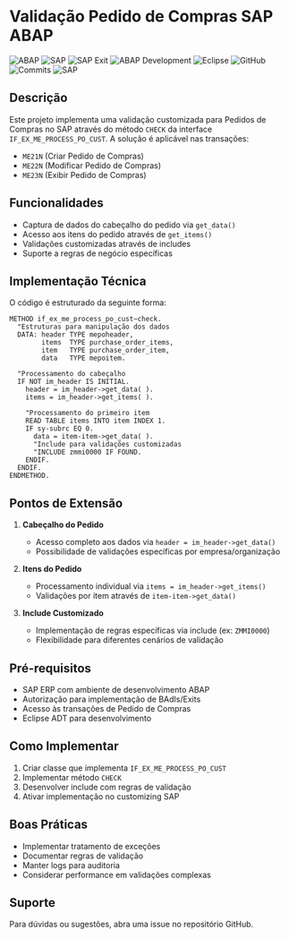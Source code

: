 # Validação Pedido de Compras SAP ABAP

![ABAP](https://img.shields.io/badge/ABAP-OO-blue?style=flat)
![SAP](https://img.shields.io/badge/SAP-ERP-blue?style=flat)
![SAP Exit](https://img.shields.io/badge/SAP-Exit-orange?style=flat)
![ABAP Development](https://img.shields.io/badge/ABAP-Development-green?style=flat)
![Eclipse](https://img.shields.io/badge/Eclipse-ADT-purple?style=flat)
![GitHub](https://img.shields.io/badge/GitHub-Repository-black?style=flat)
![Commits](https://img.shields.io/github/commit-activity/m/edmilson-nascimento/Pedido-de-Compras-SAP?style=flat)
![SAP](https://img.shields.io/badge/SAP-On%20Premise-blue?style=flat)

## Descrição
Este projeto implementa uma validação customizada para Pedidos de Compras no SAP através do método `CHECK` da interface `IF_EX_ME_PROCESS_PO_CUST`. A solução é aplicável nas transações:
- `ME21N` (Criar Pedido de Compras)
- `ME22N` (Modificar Pedido de Compras) 
- `ME23N` (Exibir Pedido de Compras)

## Funcionalidades
- Captura de dados do cabeçalho do pedido via `get_data()`
- Acesso aos itens do pedido através de `get_items()`
- Validações customizadas através de includes
- Suporte a regras de negócio específicas

## Implementação Técnica
O código é estruturado da seguinte forma:

```abap
METHOD if_ex_me_process_po_cust~check.
  "Estruturas para manipulação dos dados
  DATA: header TYPE mepoheader,
        items  TYPE purchase_order_items,
        item   TYPE purchase_order_item,
        data   TYPE mepoitem.

  "Processamento do cabeçalho
  IF NOT im_header IS INITIAL.
    header = im_header->get_data( ).
    items = im_header->get_items( ).
    
    "Processamento do primeiro item
    READ TABLE items INTO item INDEX 1.
    IF sy-subrc EQ 0.
      data = item-item->get_data( ).
      "Include para validações customizadas
      "INCLUDE zmmi0000 IF FOUND.
    ENDIF.
  ENDIF.
ENDMETHOD.
```

## Pontos de Extensão
1. **Cabeçalho do Pedido**
   - Acesso completo aos dados via `header = im_header->get_data()`
   - Possibilidade de validações específicas por empresa/organização

2. **Itens do Pedido**
   - Processamento individual via `items = im_header->get_items()`
   - Validações por item através de `item-item->get_data()`

3. **Include Customizado**
   - Implementação de regras específicas via include (ex: `ZMMI0000`)
   - Flexibilidade para diferentes cenários de validação

## Pré-requisitos
- SAP ERP com ambiente de desenvolvimento ABAP
- Autorização para implementação de BAdIs/Exits
- Acesso às transações de Pedido de Compras
- Eclipse ADT para desenvolvimento

## Como Implementar
1. Criar classe que implementa `IF_EX_ME_PROCESS_PO_CUST`
2. Implementar método `CHECK`
3. Desenvolver include com regras de validação
4. Ativar implementação no customizing SAP

## Boas Práticas
- Implementar tratamento de exceções
- Documentar regras de validação
- Manter logs para auditoria
- Considerar performance em validações complexas

## Suporte
Para dúvidas ou sugestões, abra uma issue no repositório GitHub.
